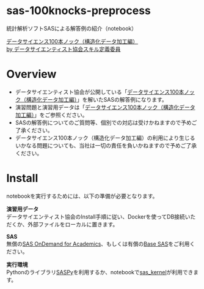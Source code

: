 # sas-100knocks-preprocess

統計解析ソフトSASによる解答例の紹介（notebook）

[データサイエンス100本ノック（構造化データ加工編）<br>
  by データサイエンティスト協会スキル定義委員](https://github.com/The-Japan-DataScientist-Society/100knocks-preprocess)

# Overview
- データサイエンティスト協会が公開している「[データサイエンス100本ノック（構造化データ加工編）](https://github.com/The-Japan-DataScientist-Society/100knocks-preprocess/tree/master/docker/work/data)」を解いたSASの解答例になります。
- 演習問題と演習用データは「[データサイエンス100本ノック（構造化データ加工編）](https://github.com/The-Japan-DataScientist-Society/100knocks-preprocess/tree/master/docker/work/data)」をご参照ください。
- SASの解答例についてのご質問等、個別での対応は受けかねますので予めご了承ください。
- データサイエンス100本ノック（構造化データ加工編）の利用により生じるいかなる問題についても、当社は一切の責任を負いかねますので予めご了承ください。

# Install
notebookを実行するためには、以下の準備が必要となります。

__演習用データ__  
  データサイエンティスト協会のInstall手順に従い、Dockerを使ってDB接続いただくか、外部ファイルをローカルに置きます。
  
__SAS__  
  無償の[SAS OnDemand for Academics](https://support.sas.com/ondemand/saspy.html)、もしくは有償の[Base SAS](https://www.sas.com/ja_jp/software/base-sas.html)をご利用ください。
  
__実行環境__  
  Pythonのライブラリ[SASPy](https://github.com/sassoftware/saspy-examples)を利用するか、notebookで[sas_kernel](https://github.com/sassoftware/sas_kernel)が利用できます。
